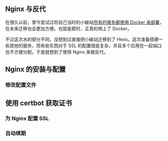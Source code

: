 ## Nginx 与反代

在很久以前，曾今尝试过将自己当时的小破站[所有的服务都使用 Docker 来部署](https://www.defectink.com/defect/docker-container-all.html)，在未来迁移也会更加方便。也就是那时，正真的用上了 Docker。

不过这次水的部分不同，没想到过直接把小破站迁移到了 Hexo。这次准备搭建一些其他的服务，而有些东西对于 SSL 的配置很是复杂，并且多个应用在一起端口也不方便分配。于是就想到了使用 Nginx 来做反代。

## Nginx 的安装与配置

### 修改配置文件

## 使用 certbot 获取证书

### 为 Nginx 配置 SSL

### 自动续期